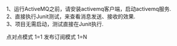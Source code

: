 1、运行ActiveMQ之前，请安装activemq客户端，启动activemq服务.<br/>
2、直接执行Junit测试，来查看消息发送、接收的效果.<br/>
3、项目无需启动，测试直接在Junit执行.<br/>

点对点模式  1=1
发布订阅模式  1=N
